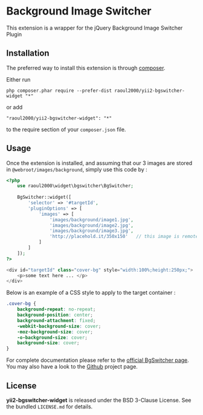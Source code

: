 Background Image Switcher
=========================
This extension is a wrapper for the jQuery Background Image Switcher Plugin

Installation
------------

The preferred way to install this extension is through [composer](http://getcomposer.org/download/).

Either run

```
php composer.phar require --prefer-dist raoul2000/yii2-bgswitcher-widget "*"
```

or add

```
"raoul2000/yii2-bgswitcher-widget": "*"
```

to the require section of your `composer.json` file.


Usage
-----

Once the extension is installed, and assuming that our 3 images are stored in `@webroot/images/background`, simply use this code by  :

```php
<?php
	use raoul2000\widget\bgswitcher\BgSwitcher;
	
	BgSwitcher::widget([
		'selector' => '#targetId',
		'pluginOptions' => [
			'images' => [
				'images/background/image1.jpg',
				'images/background/image2.jpg',
				'images/background/image3.jpg',
				'http://placehold.it/350x150'   // this image is remote
			]
		]
	]);
?>

<div id="targetId" class="cover-bg" style="width:100%;height:250px;">
	<p>some text here ... </p>
</div>
```

Below is an example of a CSS style to apply to the target container :  


```css
.cover-bg {
	background-repeat: no-repeat;
	background-position: center;
	background-attachment: fixed;
	-webkit-background-size: cover;
	-moz-background-size: cover;
	-o-background-size: cover;
	background-size: cover;
}
```

For complete documentation please refer to the [official BgSwitcher page](http://rewish.github.io/jquery-bgswitcher/). You may also have a look
to the [Github](https://github.com/rewish/jquery-bgswitcher) project page.

License
-------

**yii2-bgswitcher-widget** is released under the BSD 3-Clause License. See the bundled `LICENSE.md` for details.
